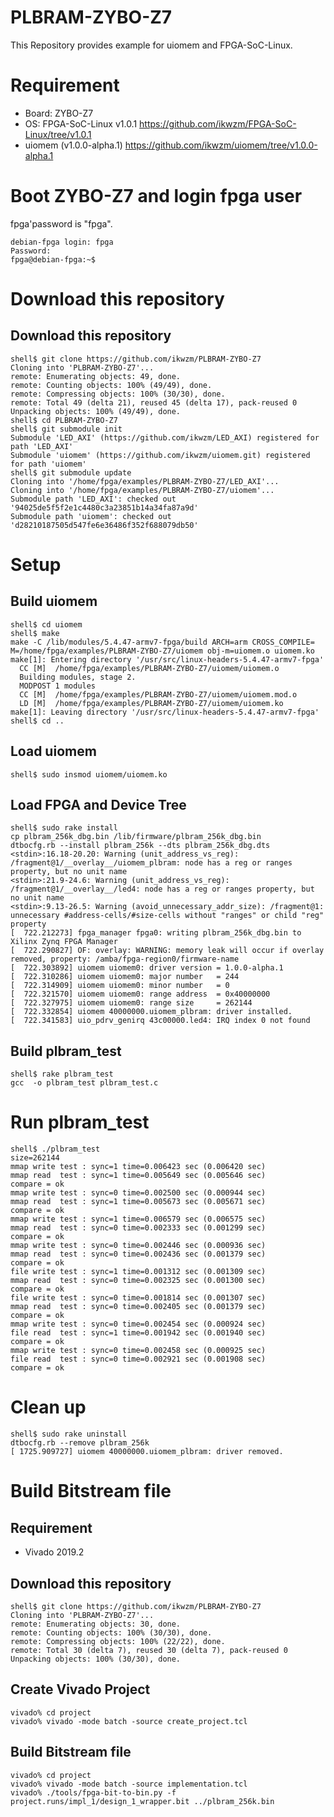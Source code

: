 PLBRAM-ZYBO-Z7
=======================================================================

This Repository provides example for uiomem and FPGA-SoC-Linux.

# Requirement

 * Board: ZYBO-Z7
 * OS: FPGA-SoC-Linux v1.0.1 https://github.com/ikwzm/FPGA-SoC-Linux/tree/v1.0.1
 * uiomem (v1.0.0-alpha.1) https://github.com/ikwzm/uiomem/tree/v1.0.0-alpha.1

# Boot ZYBO-Z7 and login fpga user

fpga'password is "fpga".

```console
debian-fpga login: fpga
Password:
fpga@debian-fpga:~$
```

# Download this repository

## Download this repository

```console
shell$ git clone https://github.com/ikwzm/PLBRAM-ZYBO-Z7
Cloning into 'PLBRAM-ZYBO-Z7'...
remote: Enumerating objects: 49, done.
remote: Counting objects: 100% (49/49), done.
remote: Compressing objects: 100% (30/30), done.
remote: Total 49 (delta 21), reused 45 (delta 17), pack-reused 0
Unpacking objects: 100% (49/49), done.
shell$ cd PLBRAM-ZYBO-Z7
shell$ git submodule init
Submodule 'LED_AXI' (https://github.com/ikwzm/LED_AXI) registered for path 'LED_AXI'
Submodule 'uiomem' (https://github.com/ikwzm/uiomem.git) registered for path 'uiomem'
shell$ git submodule update
Cloning into '/home/fpga/examples/PLBRAM-ZYBO-Z7/LED_AXI'...
Cloning into '/home/fpga/examples/PLBRAM-ZYBO-Z7/uiomem'...
Submodule path 'LED_AXI': checked out '94025de5f5f2e1c4480c3a23851b14a34fa87a9d'
Submodule path 'uiomem': checked out 'd28210187505d547fe6e36486f352f688079db50'
```

# Setup

## Build uiomem

```console
shell$ cd uiomem
shell$ make
make -C /lib/modules/5.4.47-armv7-fpga/build ARCH=arm CROSS_COMPILE= M=/home/fpga/examples/PLBRAM-ZYBO-Z7/uiomem obj-m=uiomem.o uiomem.ko
make[1]: Entering directory '/usr/src/linux-headers-5.4.47-armv7-fpga'
  CC [M]  /home/fpga/examples/PLBRAM-ZYBO-Z7/uiomem/uiomem.o
  Building modules, stage 2.
  MODPOST 1 modules
  CC [M]  /home/fpga/examples/PLBRAM-ZYBO-Z7/uiomem/uiomem.mod.o
  LD [M]  /home/fpga/examples/PLBRAM-ZYBO-Z7/uiomem/uiomem.ko
make[1]: Leaving directory '/usr/src/linux-headers-5.4.47-armv7-fpga'
shell$ cd ..
```

## Load uiomem

```console
shell$ sudo insmod uiomem/uiomem.ko
```

## Load FPGA and Device Tree

```console
shell$ sudo rake install
cp plbram_256k_dbg.bin /lib/firmware/plbram_256k_dbg.bin
dtbocfg.rb --install plbram_256k --dts plbram_256k_dbg.dts
<stdin>:16.18-20.20: Warning (unit_address_vs_reg): /fragment@1/__overlay__/uiomem_plbram: node has a reg or ranges property, but no unit name
<stdin>:21.9-24.6: Warning (unit_address_vs_reg): /fragment@1/__overlay__/led4: node has a reg or ranges property, but no unit name
<stdin>:9.13-26.5: Warning (avoid_unnecessary_addr_size): /fragment@1: unnecessary #address-cells/#size-cells without "ranges" or child "reg" property
[  722.212273] fpga_manager fpga0: writing plbram_256k_dbg.bin to Xilinx Zynq FPGA Manager
[  722.290827] OF: overlay: WARNING: memory leak will occur if overlay removed, property: /amba/fpga-region0/firmware-name
[  722.303892] uiomem uiomem0: driver version = 1.0.0-alpha.1
[  722.310286] uiomem uiomem0: major number   = 244
[  722.314909] uiomem uiomem0: minor number   = 0
[  722.321570] uiomem uiomem0: range address  = 0x40000000
[  722.327975] uiomem uiomem0: range size     = 262144
[  722.332854] uiomem 40000000.uiomem_plbram: driver installed.
[  722.341583] uio_pdrv_genirq 43c00000.led4: IRQ index 0 not found
```

## Build plbram_test

```console
shell$ rake plbram_test
gcc  -o plbram_test plbram_test.c
```

# Run plbram_test

```console
shell$ ./plbram_test
size=262144
mmap write test : sync=1 time=0.006423 sec (0.006420 sec)
mmap read  test : sync=1 time=0.005649 sec (0.005646 sec)
compare = ok
mmap write test : sync=0 time=0.002500 sec (0.000944 sec)
mmap read  test : sync=1 time=0.005673 sec (0.005671 sec)
compare = ok
mmap write test : sync=1 time=0.006579 sec (0.006575 sec)
mmap read  test : sync=0 time=0.002333 sec (0.001299 sec)
compare = ok
mmap write test : sync=0 time=0.002446 sec (0.000936 sec)
mmap read  test : sync=0 time=0.002436 sec (0.001379 sec)
compare = ok
file write test : sync=1 time=0.001312 sec (0.001309 sec)
mmap read  test : sync=0 time=0.002325 sec (0.001300 sec)
compare = ok
file write test : sync=0 time=0.001814 sec (0.001307 sec)
mmap read  test : sync=0 time=0.002405 sec (0.001379 sec)
compare = ok
mmap write test : sync=0 time=0.002454 sec (0.000924 sec)
file read  test : sync=1 time=0.001942 sec (0.001940 sec)
compare = ok
mmap write test : sync=0 time=0.002458 sec (0.000925 sec)
file read  test : sync=0 time=0.002921 sec (0.001908 sec)
compare = ok
```

# Clean up

```console
shell$ sudo rake uninstall
dtbocfg.rb --remove plbram_256k
[ 1725.909727] uiomem 40000000.uiomem_plbram: driver removed.
```

# Build Bitstream file

## Requirement

* Vivado 2019.2

## Download this repository

```console
shell$ git clone https://github.com/ikwzm/PLBRAM-ZYBO-Z7
Cloning into 'PLBRAM-ZYBO-Z7'...
remote: Enumerating objects: 30, done.
remote: Counting objects: 100% (30/30), done.
remote: Compressing objects: 100% (22/22), done.
remote: Total 30 (delta 7), reused 30 (delta 7), pack-reused 0
Unpacking objects: 100% (30/30), done.
```

## Create Vivado Project

```console
vivado% cd project
vivado% vivado -mode batch -source create_project.tcl
```

## Build Bitstream file

```console
vivado% cd project
vivado% vivado -mode batch -source implementation.tcl
vivado% ./tools/fpga-bit-to-bin.py -f project.runs/impl_1/design_1_wrapper.bit ../plbram_256k.bin
```

